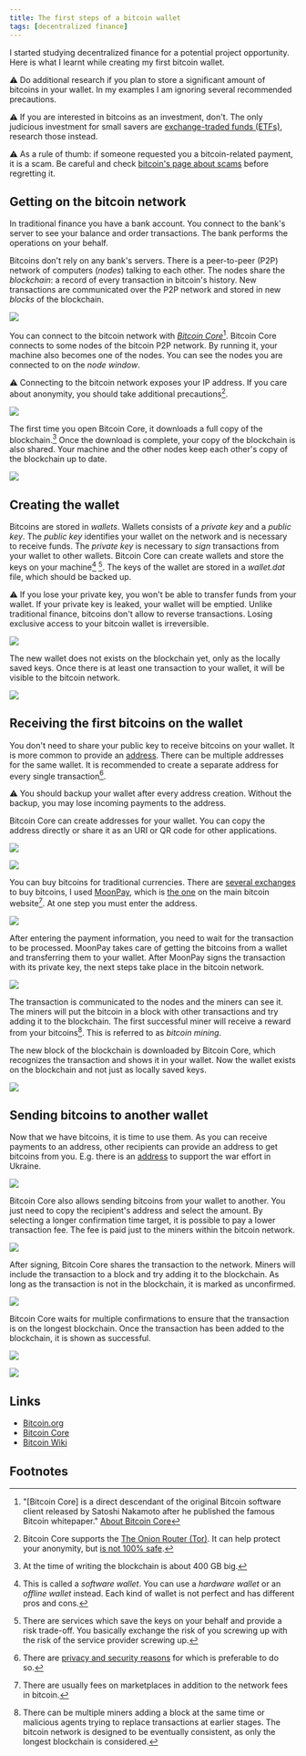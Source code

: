 ```yaml
---
title: The first steps of a bitcoin wallet
tags: [decentralized finance]
---
```


I started studying decentralized finance for a potential project opportunity.
Here is what I learnt while creating my first bitcoin wallet.

⚠️ Do additional research if you plan to store a significant amount of bitcoins in your wallet.
In my examples I am ignoring several recommended precautions.

⚠️ If you are interested in bitcoins as an investment, don't.
The only judicious investment for small savers are [exchange-traded funds (ETFs)](https://en.wikipedia.org/wiki/Exchange-traded_fund), research those instead.

⚠️ As a rule of thumb: if someone requested you a bitcoin-related payment, it is a scam.
Be careful and check [bitcoin's page about scams](https://bitcoin.org/en/scams) before regretting it.   


## Getting on the bitcoin network

In traditional finance you have a bank account.
You connect to the bank's server to see your balance and order transactions.
The bank performs the operations on your behalf.

Bitcoins don't rely on any bank's servers.
There is a peer-to-peer (P2P) network of computers (*nodes*) talking to each other.
The nodes share the *blockchain*: a record of every transaction in bitcoin's history.
New transactions are communicated over the P2P network and stored in new *blocks* of the blockchain.

![](/assets/2022/bitcoin-wallet/de-centralized-finance.png)

You can connect to the bitcoin network with [*Bitcoin Core*](https://bitcoincore.org/)[^1].
Bitcoin Core connects to some nodes of the bitcoin P2P network.
By running it, your machine also becomes one of the nodes.
You can see the nodes you are connected to on the *node window*.

⚠️ Connecting to the bitcoin network exposes your IP address.
If you care about anonymity, you should take additional precautions[^2].

![](/assets/2022/bitcoin-wallet/node-window.png)

The first time you open Bitcoin Core, it downloads a full copy of the blockchain.[^3]
Once the download is complete, your copy of the blockchain is also shared.
Your machine and the other nodes keep each other's copy of the blockchain up to date.

![](/assets/2022/bitcoin-wallet/download-blockchain.png)


## Creating the wallet

Bitcoins are stored in *wallets*.
Wallets consists of a *private key* and a *public key*.
The *public key* identifies your wallet on the network and is necessary to receive funds.
The *private key* is necessary to *sign* transactions from your wallet to other wallets.
Bitcoin Core can create wallets and store the keys on your machine[^5] [^6].
The keys of the wallet are stored in a *wallet.dat* file, which should be backed up.

⚠️ If you lose your private key, you won't be able to transfer funds from your wallet.
If your private key is leaked, your wallet will be emptied.
Unlike traditional finance, bitcoins don't allow to reverse transactions.
Losing exclusive access to your bitcoin wallet is irreversible.

![](/assets/2022/bitcoin-wallet/bitcoin-core-create-wallet.png)

The new wallet does not exists on the blockchain yet, only as the locally saved keys.
Once there is at least one transaction to your wallet, it will be visible to the bitcoin network.

![](/assets/2022/bitcoin-wallet/empty-wallet.png)


## Receiving the first bitcoins on the wallet

You don't need to share your public key to receive bitcoins on your wallet.
It is more common to provide an [address](https://en.bitcoin.it/wiki/Invoice_address).
There can be multiple addresses for the same wallet.
It is recommended to create a separate address for every single transaction[^7].

⚠️ You should backup your wallet after every address creation.
Without the backup, you may lose incoming payments to the address.

Bitcoin Core can create addresses for your wallet.
You can copy the address directly or share it as an URI or QR code for other applications.

![](/assets/2022/bitcoin-wallet/bitcoin-core-create-address.png)

![](/assets/2022/bitcoin-wallet/bitcoin-core-my-first-payment-address.png)

You can buy bitcoins for traditional currencies.
There are [several exchanges](https://bitcoin.org/en/exchanges) to buy bitcoins, I used [MoonPay](https://www.moonpay.com), which is [the one](https://bitcoin.org/en/buy) on the main bitcoin website[^8].
At one step you must enter the address.

![](/assets/2022/bitcoin-wallet/moonpay-insert-address.png)

After entering the payment information, you need to wait for the transaction to be processed.
MoonPay takes care of getting the bitcoins from a wallet and transferring them to your wallet.
After MoonPay signs the transaction with its private key, the next steps take place in the bitcoin network.

![](/assets/2022/bitcoin-wallet/moonpay-processing.png)

The transaction is communicated to the nodes and the miners can see it.
The miners will put the bitcoin in a block with other transactions and try adding it to the blockchain.
The first successful miner will receive a reward from your bitcoins[^9].
This is referred to as *bitcoin mining*.

The new block of the blockchain is downloaded by Bitcoin Core, which recognizes the transaction and shows it in your wallet.
Now the wallet exists on the blockchain and not just as locally saved keys.

![](/assets/2022/bitcoin-wallet/bitcoin-core-payment-received.png)


## Sending bitcoins to another wallet

Now that we have bitcoins, it is time to use them.
As you can receive payments to an address, other recipients can provide an address to get bitcoins from you.
E.g. there is an [address](https://donate.thedigital.gov.ua/) to support the war effort in Ukraine.

![](/assets/2022/bitcoin-wallet/ukraine-donate.png)

Bitcoin Core also allows sending bitcoins from your wallet to another.
You just need to copy the recipient's address and select the amount.
By selecting a longer confirmation time target, it is possible to pay a lower transaction fee.
The fee is paid just to the miners within the bitcoin network.

![](/assets/2022/bitcoin-wallet/bitcoin-core-send-ukraine.png)

After signing, Bitcoin Core shares the transaction to the network.
Miners will include the transaction to a block and try adding it to the blockchain.
As long as the transaction is not in the blockchain, it is marked as unconfirmed.

![](/assets/2022/bitcoin-wallet/bitcoin-core-unconfirmed-transaction.png)

Bitcoin Core waits for multiple confirmations to ensure that the transaction is on the longest blockchain.
Once the transaction has been added to the blockchain, it is shown as successful.

![](/assets/2022/bitcoin-wallet/bitcoin-core-confirming-transaction.png)

![](/assets/2022/bitcoin-wallet/bitcoin-core-confirmed-transaction.png)


## Links

- [Bitcoin.org](https://bitcoin.org/en/)
- [Bitcoin Core](https://bitcoincore.org/)
- [Bitcoin Wiki](https://en.bitcoin.it/wiki/Main_Page)


## Footnotes

[^1]: "[Bitcoin Core] is a direct descendant of the original Bitcoin software client released by Satoshi Nakamoto after he published the famous Bitcoin whitepaper." [About Bitcoin Core](https://bitcoincore.org/en/about/)

[^2]: Bitcoin Core supports the [The Onion Router (Tor)](https://en.bitcoin.it/wiki/Tor). It can help protect your anonymity, but [is not 100% safe](https://www.youtube.com/watch?v=r1z5y8mMi6M).

[^3]: At the time of writing the blockchain is about 400 GB big.

[^5]: This is called a *software wallet*. You can use a *hardware wallet* or an *offline wallet* instead. Each kind of wallet is not perfect and has different pros and cons.

[^6]: There are services which save the keys on your behalf and provide a risk trade-off. You basically exchange the risk of you screwing up with the risk of the service provider screwing up.

[^7]: There are [privacy and security reasons](https://en.bitcoin.it/wiki/Address_reuse) for which is preferable to do so.

[^8]: There are usually fees on marketplaces in addition to the network fees in bitcoin.

[^9]: There can be multiple miners adding a block at the same time or malicious agents trying to replace transactions at earlier stages. The bitcoin network is designed to be eventually consistent, as only the longest blockchain is considered.  
